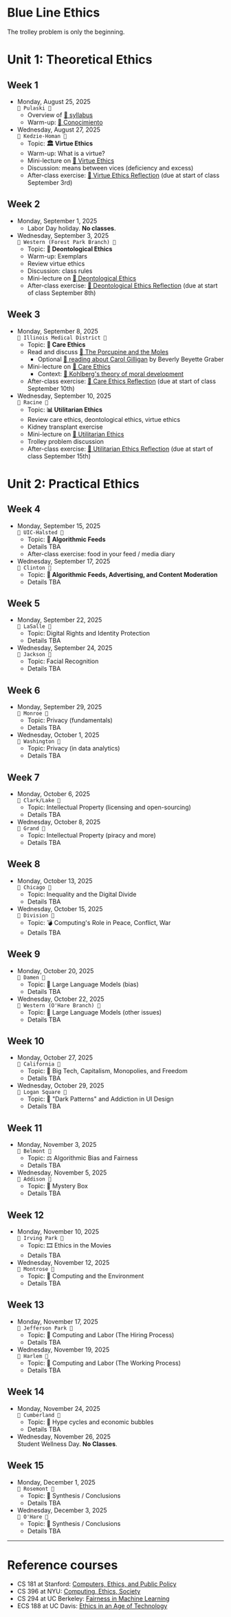 # Blue Line Ethics
The trolley problem is only the beginning.

# Unit 1: Theoretical Ethics
## Week 1
* Monday, August 25, 2025  
  `🔵 Pulaski 🔵`
  * Overview of [📄 syllabus](syllabus-cs-377-fall-2025.pdf)
  * Warm-up: [🔗 Conocimiento](https://teaching.uic.edu/cate-teaching-guides/inclusive-equity-minded-teaching-practices/conocimiento-activity/)
* Wednesday, August 27, 2025  
  `🔵 Kedzie-Homan 🔵`
  * Topic: **🏛️ Virtue Ethics**
  * Warm-up: What is a virtue?
  * Mini-lecture on [🔗 Virtue Ethics](https://plato.stanford.edu/entries/ethics-virtue/)
  * Discussion: means between vices (deficiency and excess)
  * After-class exercise: [📄 Virtue Ethics Reflection](reflections/01-virtue-ethics.pdf) (due at start of class September 3rd)

## Week 2
* Monday, September 1, 2025
  * Labor Day holiday. **No classes**.
* Wednesday, September 3, 2025  
  `🔵 Western (Forest Park Branch) 🔵` 
  * Topic: **📖 Deontological Ethics**
  * Warm-up: Exemplars
  * Review virtue ethics
  * Discussion: class rules
  * Mini-lecture on [🔗 Deontological Ethics](https://plato.stanford.edu/entries/ethics-deontological/)
  * After-class exercise: [📄 Deontological Ethics Reflection](reflections/02-deontological-ethics.pdf) (due at start of class September 8th)

## Week 3
* Monday, September 8, 2025  
  `🔵 Illinois Medical District 🔵` 
  * Topic: **💟 Care Ethics**
  * Read and discuss [🔗 The Porcupine and the Moles](https://labs.psychology.illinois.edu/~lyubansk/Gilligan.htm)
    * Optional [🔗 reading about Carol Gilligan](https://www.latimes.com/archives/la-xpm-1985-09-25-vw-20040-story.html) by Beverly Beyette Graber
  * Mini-lecture on [🔗 Care Ethics](https://iep.utm.edu/care-ethics/)
    * Context: [🔗 Kohlberg's theory of moral development](https://media.lanecc.edu/users/kime/Ch9CKohlberg.pdf)
  * After-class exercise: [📄 Care Ethics Reflection](reflections/03-care-ethics.pdf) (due at start of class September 10th)
* Wednesday, September 10, 2025  
  `🔵 Racine 🔵` 
  * Topic: **📊 Utilitarian Ethics**
  * Review care ethics, deontological ethics, virtue ethics
  * Kidney transplant exercise
  * Mini-lecture on [🔗 Utilitarian Ethics](https://plato.stanford.edu/entries/utilitarianism-history/)
  * Trolley problem discussion
  * After-class exercise: [📄 Utilitarian Ethics Reflection](04-utilitarian-ethics.pdf) (due at start of class September 15th)


# Unit 2: Practical Ethics
## Week 4
* Monday, September 15, 2025  
  `🔵 UIC-Halsted 🔵` 
  * Topic: **📱 Algorithmic Feeds**
  * Details TBA
  * After-class exercise: food in your feed / media diary
* Wednesday, September 17, 2025  
  `🔵 Clinton 🔵` 
  * Topic: **📱 Algorithmic Feeds, Advertising, and Content Moderation**
  * Details TBA

## Week 5
* Monday, September 22, 2025  
  `🔵 LaSalle 🔵` 
  * Topic: Digital Rights and Identity Protection
  * Details TBA
* Wednesday, September 24, 2025  
  `🔵 Jackson 🔵` 
  * Topic: Facial Recognition
  * Details TBA

## Week 6
* Monday, September 29, 2025  
  `🔵 Monroe 🔵` 
  * Topic: Privacy (fundamentals)
  * Details TBA
* Wednesday, October 1, 2025  
  `🔵 Washington 🔵` 
  * Topic: Privacy (in data analytics)
  * Details TBA

## Week 7
* Monday, October 6, 2025  
  `🔵 Clark/Lake 🔵` 
  * Topic: Intellectual Property (licensing and open-sourcing)
  * Details TBA
* Wednesday, October 8, 2025  
  `🔵 Grand 🔵` 
  * Topic: Intellectual Property (piracy and more)
  * Details TBA

## Week 8
* Monday, October 13, 2025  
  `🔵 Chicago 🔵` 
  * Topic: Inequality and the Digital Divide
  * Details TBA
* Wednesday, October 15, 2025  
  `🔵 Division 🔵` 
  * Topic: 💣 Computing's Role in Peace, Conflict, War
  * Details TBA

## Week 9
* Monday, October 20, 2025  
  `🔵 Damen 🔵` 
  * Topic: 💬 Large Language Models (bias)
  * Details TBA
* Wednesday, October 22, 2025  
  `🔵 Western (O'Hare Branch) 🔵` 
  * Topic: 💬 Large Language Models (other issues)
  * Details TBA

## Week 10
* Monday, October 27, 2025  
  `🔵 California 🔵` 
  * Topic: 🏦 Big Tech, Capitalism, Monopolies, and Freedom
  * Details TBA
* Wednesday, October 29, 2025  
  `🔵 Logan Square 🔵` 
  * Topic: 🎣 "Dark Patterns" and Addiction in UI Design
  * Details TBA

## Week 11
* Monday, November 3, 2025  
  `🔵 Belmont 🔵` 
  * Topic: ⚖️ Algorithmic Bias and Fairness
  * Details TBA
* Wednesday, November 5, 2025  
  `🔵 Addison 🔵` 
  * Topic: 🎁 Mystery Box
  * Details TBA

## Week 12
* Monday, November 10, 2025  
  `🔵 Irving Park 🔵` 
  * Topic: 🎞️ Ethics in the Movies
  * Details TBA
* Wednesday, November 12, 2025  
  `🔵 Montrose 🔵` 
  * Topic: 🦜 Computing and the Environment
  * Details TBA

## Week 13
* Monday, November 17, 2025  
  `🔵 Jefferson Park 🔵` 
  * Topic: 💼 Computing and Labor (The Hiring Process)
  * Details TBA
* Wednesday, November 19, 2025  
  `🔵 Harlem 🔵` 
  * Topic: 💼 Computing and Labor (The Working Process)
  * Details TBA

## Week 14
* Monday, November 24, 2025  
  `🔵 Cumberland 🔵` 
  * Topic: 🫧 Hype cycles and economic bubbles
  * Details TBA
* Wednesday, November 26, 2025  
   Student Wellness Day. **No Classes**.

## Week 15
* Monday, December 1, 2025  
  `🔵 Rosemont 🔵` 
  * Topic: 🏁 Synthesis / Conclusions
  * Details TBA
* Wednesday, December 3, 2025  
  `🔵 O'Hare 🔵` 
  * Topic: 🏁 Synthesis / Conclusions
  * Details TBA

 ---
# Reference courses
* CS 181 at Stanford: [Computers, Ethics, and Public Policy](https://stanfordcs181.github.io)
* CS 396 at NYU: [Computing, Ethics, Society](https://nu-tech-ethics.github.io/winter2021/)
* CS 294 at UC Berkeley: [Fairness in Machine Learning](https://fairmlclass.github.io)
* ECS 188 at UC Davis: [Ethics in an Age of Technology](https://www.cs.ucdavis.edu/~rogaway/classes/188/materials/reader.html)
